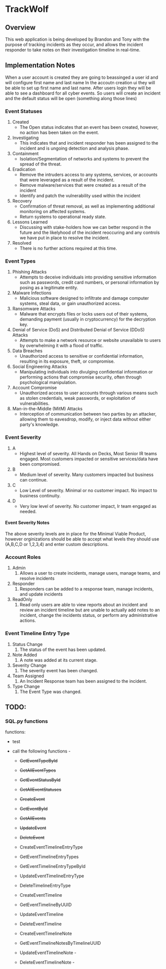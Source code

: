 # TrackWolf

## Overview

This web application is being developed by Brandon and Tony with the purpose of tracking incidents as they occur, and allows the incident responder to take notes on their investigation timeline in real-time. 

## Implementation Notes

When a user account is created they are going to beassinged a user id and will configure first name and last name
In the accoutn creation ui they will be able to set up first name and last name.
After users login they will be able to see a dashboard for all cyber events. 
So users will create an incident and the default status will be open (something along those lines) 

### Event Statuses 

1. Created
    - The Open status indicates that an event has been created, however, no action has been taken on the event. 
1. Investigating
    - This indicates that and incident responder has been assigned to the incident and is ungoing detection and analysis phase.
1. Containment 
    - Isolation/Segmentation of networks and systems to prevent the spread of the threat. 
1. Eradication 
    - Remove the intruders access to any systems, services, or accounts that were leveraged as a result of the incident. 
    - Remove malware/services that were created as a result of the incident 
    - Identify and patch the vulnerability used within the incident 
1. Recovery 
    - Confirmation of threat removal, as well as implementing additional monitoring on affected systems.
    - Return systems to operational ready state. 
1. Lessons Learned 
    - Discussing with stake-holders how we can better respond in the future and the likelyhood of the incident reoccuring and any controls we have put in place to resolve the incident.
1. Resolved 
    - There is no further actions required at this time.

### Event Types

1. Phishing Attacks
   - Attempts to deceive individuals into providing sensitive information such as passwords, credit card numbers, or personal information by posing as a legitimate entity.
1. Malware Infections
   - Malicious software designed to infiltrate and damage computer systems, steal data, or gain unauthorized access.
1. Ransomware Attacks
   - Malware that encrypts files or locks users out of their systems, demanding payment (usually in cryptocurrency) for the decryption key.
1. Denial of Service (DoS) and Distributed Denial of Service (DDoS) Attacks
   - Attempts to make a network resource or website unavailable to users by overwhelming it with a flood of traffic.
1. Data Breaches
   - Unauthorized access to sensitive or confidential information, resulting in its exposure, theft, or compromise.
1. Social Engineering Attacks
   - Manipulating individuals into divulging confidential information or performing actions that compromise security, often through psychological manipulation.
1. Account Compromise
   - Unauthorized access to user accounts through various means such as stolen credentials, weak passwords, or exploitation of vulnerabilities.
1. Man-in-the-Middle (MitM) Attacks
   - Interception of communication between two parties by an attacker, allowing them to eavesdrop, modify, or inject data without either party's knowledge.

### Event Severity

1. A 
   - Highest level of severity. All Hands on Decks, Most Senior IR teams engaged. Most customers impacted or sensitive services/data have been compromised.
2. B 
   - Medium level of severity. Many customers impacted but business can continue. 
3. C 
   - Low Level of severity. Minimal or no customer impact. No impact to business continuity. 
4. D 
   - Very low level of severity. No customer impact, Ir team engaged as needed.  


#### Event Severity Notes
The above severity levels are in place for the Minimal Viable Product, however orginizations should be able to accept what levels they should use (A,B,C,D or 1,2,3,4) and enter custom descriptions.

### Account Roles 

1. Admin 
   1. Allows a user to create incidents, manage users, manage teams, and resolve incidents 
2. Responder
   1. Responders can be added to a response team, manage incidents, and update incidents
3. ReadOnly 
   1. Read only users are able to view reports about an incident and review an incident timeline but are unable to actually add notes to an incident, change the incidents status, or perform any administrative actions.

### Event Timeline Entry Type

1. Status Change
   1. The status of the event has been updated.
2. Note Added
   1. A note was added at its current stage.
1. Severity Change
   1. The severity event has been changed.
1. Team Assigned
   1. An Incident Response team has been assigned to the incident.
1. Type Change
   1. The Event Type was changed.


## TODO: 

### SQL.py functions 

functions: 

-  test

-  call the following functions -

   - ~~GetEventTypeById~~
   - ~~GetAllEventTypes~~
   - ~~GetEventStatusById~~
   - ~~GetAllEventStatuses~~
   - ~~CreateEvent~~
   - ~~GetEventById~~
   - ~~GetAllEvents~~
   - ~~UpdateEvent~~
   -  ~~DeleteEvent~~

   -  CreateEventTimelineEntryType
   -  GetEventTimelineEntryTypes
   -  GetEventTimelineEntryTypeById
   -  UpdateEventTimelineEntryType
   -  DeleteTimelineEntryType
   -  CreateEventTimeline
   -  GetEventTimelineByUUID
   -  UpdateEventTimeline
   -  DeleteEventTimeline
   -  CreateEventTimelineNote

   -  GetEventTimelineNotesByTimelineUUID
   -  UpdateEventTimelineNote -
   -  DeleteEventTimelineNote -

